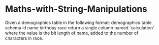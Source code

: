 # Maths-with-String-Manipulations
Given a demographics table in the following format:
demographics table schema 
id
name
birthday
race
return a single column named 'calculation' where the value is the bit length of name, added to the number of characters in race.
